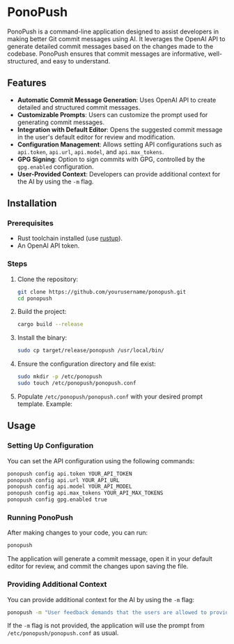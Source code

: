 # PonoPush

PonoPush is a command-line application designed to assist developers in making better Git commit messages using AI. It leverages the OpenAI API to generate detailed commit messages based on the changes made to the codebase. PonoPush ensures that commit messages are informative, well-structured, and easy to understand.

## Features

- **Automatic Commit Message Generation**: Uses OpenAI API to create detailed and structured commit messages.
- **Customizable Prompts**: Users can customize the prompt used for generating commit messages.
- **Integration with Default Editor**: Opens the suggested commit message in the user's default editor for review and modification.
- **Configuration Management**: Allows setting API configurations such as `api.token`, `api.url`, `api.model`, and `api.max_tokens`.
- **GPG Signing**: Option to sign commits with GPG, controlled by the `gpg.enabled` configuration.
- **User-Provided Context**: Developers can provide additional context for the AI by using the `-m` flag.

## Installation

### Prerequisites

- Rust toolchain installed (use [rustup](https://rustup.rs/)).
- An OpenAI API token.

### Steps

1. Clone the repository:

   ```sh
   git clone https://github.com/yourusername/ponopush.git
   cd ponopush
   ```

2. Build the project:

   ```sh
   cargo build --release
   ```

3. Install the binary:

   ```sh
   sudo cp target/release/ponopush /usr/local/bin/
   ```

4. Ensure the configuration directory and file exist:

   ```sh
   sudo mkdir -p /etc/ponopush
   sudo touch /etc/ponopush/ponopush.conf
   ```

5. Populate `/etc/ponopush/ponopush.conf` with your desired prompt template. Example:

   <!---
   ```plaintext
   The overall goal for the body of the commit message is to provide a detailed explanation of what the commit does, why the change was made, and any additional context that helps others understand the impact of the change. This can include:
   Reasoning: Explain why the change was necessary. This could involve describing a bug that was fixed, a feature that was added, or a refactor that was done. This should serve as an executive summary focusing on the reason for the changes.
   Details: Describe what was changed in more detail. Mention specific files or functions that were affected and any important considerations.
   Impact: Highlight the impact of the change. Mention if the change is backward-compatible, if it affects performance, or if it requires other changes elsewhere in the codebase.
   Related Issues: Reference any related issues, bug reports, or tickets that provide additional context for the change.

   Based on the goal of the body of the commit message, use the following git diff, generate a commit message adhering to these guidelines:
   1. The subject line should be short and to the point
   2. The subject line must be Title Case
   3. The subject line must use the imperative mood (be an order to do something)
   4. Don't put a period at the end of the Subject Line
   5. Place a blank line between the Subject Line and the Body
   6. The body should start with a detailed Reasoning section as an executive summary, followed by Details and Impact sections
   7. The body should be limited in line length to follow PEP 8 styling
   8. Describe what was done and why using bulleted formatting with the '-' character and indent as appropriate

   Example response:
   Refactor Commit View and Add New Files

   - Refactored 'CommitView.swift' for better layout and functionality to improve user experience and maintainability:
      - Replaced VStack with HStack for better alignment of elements
      - In the left pane, replaced 'Commit Changes' with 'Git Diff' for better context
      - Updated TextField styling for cleaner UI
      - Modified the alert background color for better visibility
      - The commit window size has been amended for better screen fit
      - The window's close functionality has been improved for better user experience

   - Created new files for more modular code:
      - 'Extensions.swift' for centralizing commonly used extensions
      - 'FileAccess.swift' for handling file access operations
      - 'OpenAPIService.swift' for interacting with the OpenAI API

   The first line should be the subject line, followed by a blank line, followed by the body content. Do not include "Subject:", "Body:", "Reasoning:", "Details:", "Impact:", nor "Related Issues:" in the response. Don't ever use ` nor " characters, instead use ' in your response. Your response must never be in a code block. Your response must never reference related issues or issue numbers.

   Git diff:
   ```
   --->

## Usage

### Setting Up Configuration

You can set the API configuration using the following commands:

```sh
ponopush config api.token YOUR_API_TOKEN
ponopush config api.url YOUR_API_URL
ponopush config api.model YOUR_API_MODEL
ponopush config api.max_tokens YOUR_API_MAX_TOKENS
ponopush config gpg.enabled true
```

### Running PonoPush

After making changes to your code, you can run:

```sh
ponopush
```

The application will generate a commit message, open it in your default editor for review, and commit the changes upon saving the file.

### Providing Additional Context

You can provide additional context for the AI by using the `-m` flag:

```sh
ponopush -m "User feedback demands that the users are allowed to provide a generic and non-professional reason on why the commit was made so that the AI can use the information to improve its response"
```

If the `-m` flag is not provided, the application will use the prompt from `/etc/ponopush/ponopush.conf` as usual.